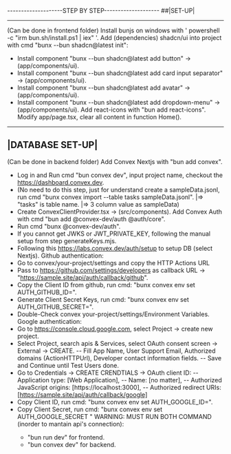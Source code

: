 --------------------STEP BY STEP--------------------
##|SET-UP|

---

(Can be done in frontend folder)
Install bunjs on windows with ' powershell -c "irm bun.sh/install.ps1 | iex" '.
Add (dependencies) shadcn/ui into project with cmd "bunx --bun shadcn@latest init":

- Install component "bunx --bun shadcn@latest add button" -> (app/components/ui).
- Install component "bunx --bun shadcn@latest add card input separator" -> (app/components/ui).
- Install component "bunx --bun shadcn@latest add avatar" -> (app/components/ui).
- Install component "bunx --bun shadcn@latest add dropdown-menu" -> (app/components/ui).
  Add react-icons with "bun add react-icons".
  Modify app/page.tsx, clear all content in function Home().

---

## |DATABASE SET-UP|

(Can be done in backend folder)
Add Convex Nextjs with "bun add convex".

- Log in and Run cmd "bun convex dev", input project name, checkout the https://dashboard.convex.dev.
- (No need to do this step, just for understand
  create a sampleData.jsonl, run cmd "bunx convex import --table tasks sampleData.jsonl".
  |=> "tasks" is table name.
  |=> 3 column value as sampleData)
- Create ConvexClientProvider.tsx -> (src/components).
  Add Convex Auth with cmd "bun add @convex-dev/auth @auth/core".
- Run cmd "bunx @convex-dev/auth".
- If you cannot get JWKS or JWT_PRIVATE_KEY, following the manual setup from step generateKeys.mjs.
- Following this https://labs.convex.dev/auth/setup to setup DB (select Nextjs).
  Github authentication:
- Go to convex/your-project/settings and copy the HTTP Actions URL
- Pass to https://github.com/settings/developers as callback URL -> "https://sample.site/api/auth/callback/github".
- Copy the Client ID from github, run cmd: "bunx convex env set AUTH_GITHUB_ID=<gitClientID>".
- Generate Client Secret Keys, run cmd: "bunx convex env set AUTH_GITHUB_SECRET=<cliSeKey>".
- Double-Check convex your-project/settings/Environment Variables.
  Google authentication:
- Go to https://console.cloud.google.com, select Project -> create new project.
- Select Project, search apis & Services, select OAuth consent screen -> External -> CREATE.
  -- Fill App Name, User Support Email, Authorized domains (ActionHTTPUrl), Developer contact information fields.
  -- Save and Continue until Test Users done.
- Go to Credentials -> CREATE CRENDTIALS -> OAuth client ID:
  -- Application type: [Web Application],
  -- Name: [no matter],
  -- Authorized JavaScript origins: [https://localhost:3000],
  -- Authorized redirect URIs: [https://sample.site/api/auth/callback/google]
- Copy Client ID, run cmd: "bunx convex env set AUTH_GOOGLE_ID=<clientID>".
- Copy Client Secret, run cmd: "bunx convex env set AUTH_GOOGLE_SECRET <cliSe>"
  WARNING: MUST RUN BOTH COMMAND (inorder to mantain api's connection):
  - "bun run dev" for frontend.
  - "bun convex dev" for backend.
